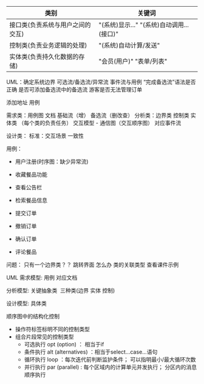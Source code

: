 |类别|关键词|
|---|---|
接口类(负责系统与用户之间的交互)|"(系统)显示..." "(系统)自动调用...(接口)"
控制类(负责业务逻辑的处理)|"(系统)自动计算/发送"
实体类(负责持久化数据的存储)|"会员(用户)" "表单/列表"

UML：确定系统边界 可选流/备选流/异常流  事件流与用例 “完成备选流”语法是否正确 是否可添加备选流中的备选流  游客是否无法管理订单

添加地址 用例

需求类：用例图 文档 基础流（增） 备选流（删改查）
分析类：边界类 控制类 实体类 （每个类的负责任务）
交互模型 - 通信图（交互顺序图） 对应事件流  

设计类：
标准：交互场景
一致性

用例：

* 用户注册(时序图：缺少异常流)
* 收藏餐品功能
* 查看公告栏
* 检索餐品信息

* 提交订单
* 撤销订单
* 确认订单
* 评论餐品


问题：
只有一个边界类？？ 跳转界面 怎么办
类的关联类型
查看课件示例


UML
需求模型:
用例
对应文档 

分析模型:
关键抽象类  三种类(边界 实体 控制)

设计模型:
具体类

顺序图中的结构化控制 

- 操作符标签标明不同的控制类型 
- 组合片段常见的控制类型 
	* 可选执行  opt (option) ： 相当于if
	* 条件执行  alt (alternatives) ：相当于select...case...语句
	* 循环执行  loop ：每次迭代前判断监护条件； 可以指明最小/最大循环次数  
	* 并行执行  par (parallel) : 每个区域内的计算单元并发执行； 分区内的消息顺序执行
	
	